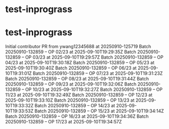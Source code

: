 # test-inprograss
# test-inprograss
Initial contributor PR from ywang12345688 at 20250910-125719
Batch 20250910-132859 – OP 02/23 at 2025-09-10T19:29:35Z
Batch 20250910-132859 – OP 03/23 at 2025-09-10T19:29:57Z
Batch 20250910-132859 – OP 04/23 at 2025-09-10T19:30:18Z
Batch 20250910-132859 – OP 05/23 at 2025-09-10T19:30:40Z
Batch 20250910-132859 – OP 06/23 at 2025-09-10T19:31:01Z
Batch 20250910-132859 – OP 07/23 at 2025-09-10T19:31:23Z
Batch 20250910-132859 – OP 08/23 at 2025-09-10T19:31:44Z
Batch 20250910-132859 – OP 09/23 at 2025-09-10T19:32:06Z
Batch 20250910-132859 – OP 10/23 at 2025-09-10T19:32:27Z
Batch 20250910-132859 – OP 11/23 at 2025-09-10T19:32:49Z
Batch 20250910-132859 – OP 12/23 at 2025-09-10T19:33:10Z
Batch 20250910-132859 – OP 13/23 at 2025-09-10T19:33:32Z
Batch 20250910-132859 – OP 14/23 at 2025-09-10T19:33:53Z
Batch 20250910-132859 – OP 15/23 at 2025-09-10T19:34:14Z
Batch 20250910-132859 – OP 16/23 at 2025-09-10T19:34:36Z
Batch 20250910-132859 – OP 17/23 at 2025-09-10T19:34:57Z
